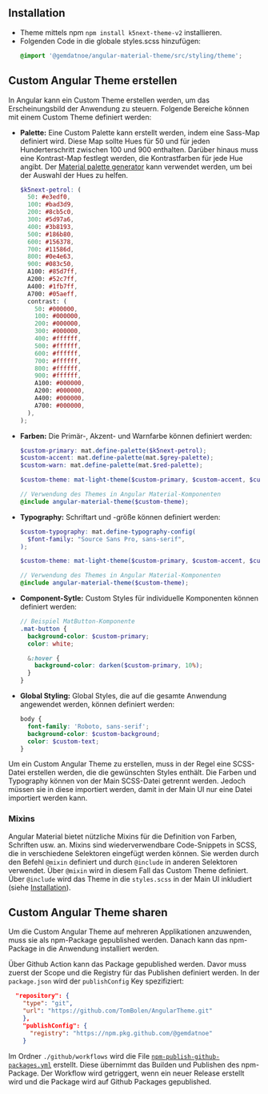 ## Installation

* Theme mittels npm `npm install k5next-theme-v2` installieren.
* Folgenden Code in die globale styles.scss hinzufügen:
  ```scss
  @import '@gemdatnoe/angular-material-theme/src/styling/theme';
  
## Custom Angular Theme erstellen
In Angular kann ein Custom Theme erstellen werden, um das Erscheinungsbild der Anwendung zu steuern.
Folgende Bereiche können mit einem Custom Theme definiert werden:

* **Palette:** Eine Custom Palette kann erstellt werden, indem eine Sass-Map definiert wird.
Diese Map sollte Hues für 50 und für jeden Hunderterschritt zwischen 100 und 900 enthalten. Darüber hinaus muss eine Kontrast-Map festlegt werden, die Kontrastfarben für jede Hue angibt. Der [Material palette generator](https://material.io/design/color/the-color-system.html#tools-for-picking-colors) kann verwendet werden, um bei der Auswahl der Hues zu helfen.

  ```scss
  $k5next-petrol: (
    50: #e3edf0,
    100: #bad3d9,
    200: #8cb5c0,
    300: #5d97a6,
    400: #3b8193,
    500: #186b80,
    600: #156378,
    700: #11586d,
    800: #0e4e63,
    900: #083c50,
    A100: #85d7ff,
    A200: #52c7ff,
    A400: #1fb7ff,
    A700: #05aeff,
    contrast: (
      50: #000000,
      100: #000000,
      200: #000000,
      300: #000000,
      400: #ffffff,
      500: #ffffff,
      600: #ffffff,
      700: #ffffff,
      800: #ffffff,
      900: #ffffff,
      A100: #000000,
      A200: #000000,
      A400: #000000,
      A700: #000000,
    ),
  );
  ```

* **Farben:** Die Primär-, Akzent- und Warnfarbe können definiert werden: 
  ```scss
  $custom-primary: mat.define-palette($k5next-petrol);
  $custom-accent: mat.define-palette(mat.$grey-palette);
  $custom-warn: mat.define-palette(mat.$red-palette);

  $custom-theme: mat-light-theme($custom-primary, $custom-accent, $custom-warn);

  // Verwendung des Themes in Angular Material-Komponenten
  @include angular-material-theme($custom-theme);
  ``` 
* **Typography:** Schriftart und -größe können definiert werden:
  ```scss
  $custom-typography: mat.define-typography-config(
    $font-family: "Source Sans Pro, sans-serif",
  );

  $custom-theme: mat-light-theme($custom-primary, $custom-accent, $custom-warn, $custom-typography);

  // Verwendung des Themes in Angular Material-Komponenten
  @include angular-material-theme($custom-theme);
  ```

* **Component-Sytle:** Custom Styles für individuelle Komponenten können definiert werden:
  ```scss
  // Beispiel MatButton-Komponente
  .mat-button {
    background-color: $custom-primary;
    color: white;

    &:hover {
      background-color: darken($custom-primary, 10%);
    }
  }
  ```

* **Global Styling:** Global Styles, die auf die gesamte Anwendung angewendet werden, können definiert werden:
  ```scss
  body {
    font-family: 'Roboto, sans-serif';
    background-color: $custom-background;
    color: $custom-text;
  }
  ```

Um ein Custom Angular Theme zu erstellen, muss in der Regel eine SCSS-Datei erstellen werden, die die gewünschten Styles enthält. 
Die Farben und Typography können von der Main SCSS-Datei getrennt werden.
Jedoch müssen sie in diese importiert werden, damit in der Main UI nur eine Datei importiert werden kann.

### Mixins
Angular Material bietet nützliche Mixins für die Definition von Farben, Schriften usw. an. 
Mixins sind wiederverwendbare Code-Snippets in SCSS, die in verschiedene Selektoren eingefügt werden können. 
Sie werden durch den Befehl `@mixin` definiert und durch `@include` in anderen Selektoren verwendet. 
Über `@mixin` wird in diesem Fall das Custom Theme definiert. 
Über `@include`  wird das Theme in die `styles.scss` in der Main UI inkludiert (siehe [Installation](#installation)).
  

## Custom Angular Theme sharen
Um die Custom Angular Theme auf mehreren Applikationen anzuwenden, muss sie als npm-Package gepublished werden. 
Danach kann das npm-Package in die Anwendung installiert werden.

Über Github Action kann das Package gepublished werden.
Davor muss zuerst der Scope und die Registry für das Publishen definiert werden. 
In der `package.json` wird der `publishConfig` Key spezifiziert:

```json
  "repository": {
    "type": "git",
    "url": "https://github.com/TomBolen/AngularTheme.git"
    },
    "publishConfig": {
      "registry": "https://npm.pkg.github.com/@gemdatnoe"
    }
```

Im Ordner `./github/workflows` wird die File [`npm-publish-github-packages.yml`](https://github.com/gemdatnoe/AngularTheme/blob/main/.github/workflows/npm-publish-github-packages.yml) erstellt. 
Diese übernimmt das Builden und Publishen des npm-Package.
Der Workflow wird getriggert, wenn ein neuer Release erstellt wird und die Package wird auf Github Packages gepublished.